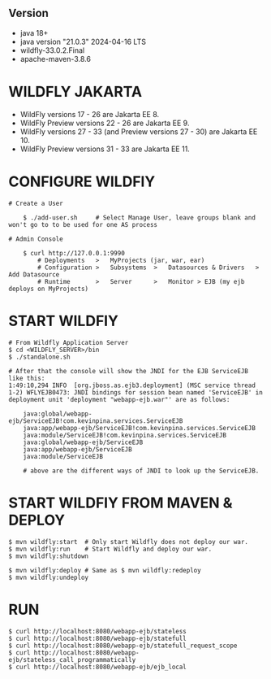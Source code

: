 ## Version
- java 18+
- java version "21.0.3" 2024-04-16 LTS
- wildfly-33.0.2.Final
- apache-maven-3.8.6

# WILDFLY JAKARTA
- WildFly versions 17 - 26 are Jakarta EE 8.
- WildFly Preview versions 22 - 26 are Jakarta EE 9.
- WildFly versions 27 - 33 (and Preview versions 27 - 30) are Jakarta EE 10.
- WildFly Preview versions 31 - 33 are Jakarta EE 11.

# CONFIGURE WILDFlY
```
# Create a User

	$ ./add-user.sh     # Select Manage User, leave groups blank and won't go to to be used for one AS process

# Admin Console

	$ curl http://127.0.0.1:9990
		# Deployments   >	MyProjects (jar, war, ear)
		# Configuration >	Subsystems  >	Datasources & Drivers   > Add Datasource
		# Runtime       >	Server      >	Monitor	> EJB (my ejb deploys on MyProjects)
```

# START WILDFlY
```
# From Wildfly Application Server
$ cd <WILDFLY_SERVER>/bin
$ ./standalone.sh

# After that the console will show the JNDI for the EJB ServiceEJB like this:
1:49:10,294 INFO  [org.jboss.as.ejb3.deployment] (MSC service thread 1-2) WFLYEJB0473: JNDI bindings for session bean named 'ServiceEJB' in deployment unit 'deployment "webapp-ejb.war"' are as follows:

	java:global/webapp-ejb/ServiceEJB!com.kevinpina.services.ServiceEJB
	java:app/webapp-ejb/ServiceEJB!com.kevinpina.services.ServiceEJB
	java:module/ServiceEJB!com.kevinpina.services.ServiceEJB
	java:global/webapp-ejb/ServiceEJB
	java:app/webapp-ejb/ServiceEJB
	java:module/ServiceEJB
	
	# above are the different ways of JNDI to look up the ServiceEJB. 
```

# START WILDFlY FROM MAVEN & DEPLOY
```
$ mvn wildfly:start  # Only start Wildfly does not deploy our war.
$ mvn wildfly:run    # Start Wildfly and deploy our war.
$ mvn wildfly:shutdown

$ mvn wildfly:deploy # Same as $ mvn wildfly:redeploy
$ mvn wildfly:undeploy
```

# RUN
```
$ curl http://localhost:8080/webapp-ejb/stateless
$ curl http://localhost:8080/webapp-ejb/statefull
$ curl http://localhost:8080/webapp-ejb/statefull_request_scope
$ curl http://localhost:8080/webapp-ejb/stateless_call_programmatically
$ curl http://localhost:8080/webapp-ejb/ejb_local
```
